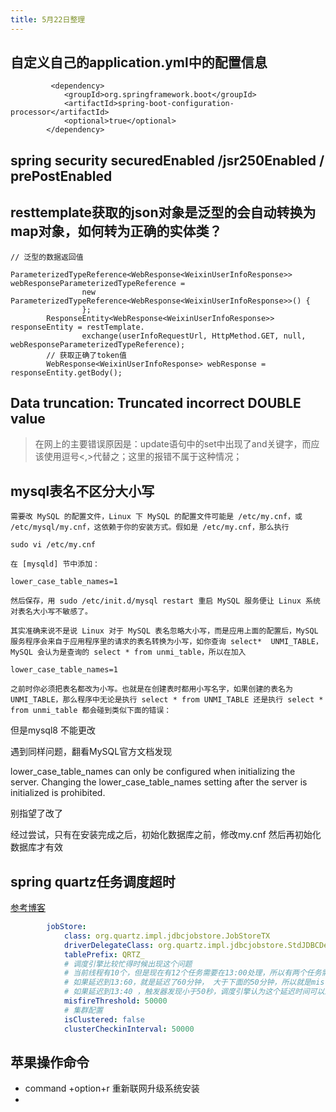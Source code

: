 ```yaml
--- 
title: 5月22日整理
---
```


## 自定义自己的application.yml中的配置信息


```
         <dependency>
            <groupId>org.springframework.boot</groupId>
            <artifactId>spring-boot-configuration-processor</artifactId>
            <optional>true</optional>
        </dependency>

```


## spring security securedEnabled /jsr250Enabled  / prePostEnabled 


## resttemplate获取的json对象是泛型的会自动转换为map对象，如何转为正确的实体类？
```
// 泛型的数据返回值
        ParameterizedTypeReference<WebResponse<WeixinUserInfoResponse>> webResponseParameterizedTypeReference =
                new ParameterizedTypeReference<WebResponse<WeixinUserInfoResponse>>() {
                };
        ResponseEntity<WebResponse<WeixinUserInfoResponse>> responseEntity = restTemplate.
                exchange(userInfoRequestUrl, HttpMethod.GET, null, webResponseParameterizedTypeReference);
        // 获取正确了token值
        WebResponse<WeixinUserInfoResponse> webResponse = responseEntity.getBody();
```

## Data truncation: Truncated incorrect DOUBLE value 

> 在网上的主要错误原因是：update语句中的set中出现了and关键字，而应该使用逗号<,>代替之；这里的报错不属于这种情况；

## mysql表名不区分大小写

```
需要改 MySQL 的配置文件，Linux 下 MySQL 的配置文件可能是 /etc/my.cnf，或 /etc/mysql/my.cnf，这依赖于你的安装方式。假如是 /etc/my.cnf，那么执行

sudo vi /etc/my.cnf

在 [mysqld] 节中添加：

lower_case_table_names=1

然后保存，用 sudo /etc/init.d/mysql restart 重启 MySQL 服务便让 Linux 系统对表名大小写不敏感了。

其实准确来说不是说 Linux 对于 MySQL 表名忽略大小写，而是应用上面的配置后，MySQL 服务程序会来自于应用程序里的请求的表名转换为小写，如你查询 select*  UNMI_TABLE，MySQL 会认为是查询的 select * from unmi_table，所以在加入

lower_case_table_names=1

之前时你必须把表名都改为小写。也就是在创建表时都用小写名字，如果创建的表名为 UNMI_TABLE，那么程序中无论是执行 select * from UNMI_TABLE 还是执行 select * from unmi_table 都会碰到类似下面的错误：

```
但是mysql8 不能更改

遇到同样问题，翻看MySQL官方文档发现

lower_case_table_names can only be configured when initializing the server. Changing the lower_case_table_names setting after the server is initialized is prohibited.

别指望了改了

经过尝试，只有在安装完成之后，初始化数据库之前，修改my.cnf
然后再初始化数据库才有效


## spring quartz任务调度超时

[参考博客](https://www.cnblogs.com/daxin/p/3919927.html)

```yml
        jobStore:
            class: org.quartz.impl.jdbcjobstore.JobStoreTX
            driverDelegateClass: org.quartz.impl.jdbcjobstore.StdJDBCDelegate
            tablePrefix: QRTZ_
            # 调度引擎比较忙得时候出现这个问题
            # 当前线程有10个，但是现在有12个任务需要在13:00处理，所以有两个任务需要延迟处理，
            # 如果延迟到13:60，就是延迟了60分钟， 大于下面的50分钟，所以就是misfire的。
            # 如果延迟到13:40 ，触发器发现小于50秒，调度引擎认为这个延迟时间可以忍受，所以不算超时(Misfires)
            misfireThreshold: 50000
            # 集群配置
            isClustered: false
            clusterCheckinInterval: 50000

```


## 苹果操作命令

- command +option+r 重新联网升级系统安装
- 